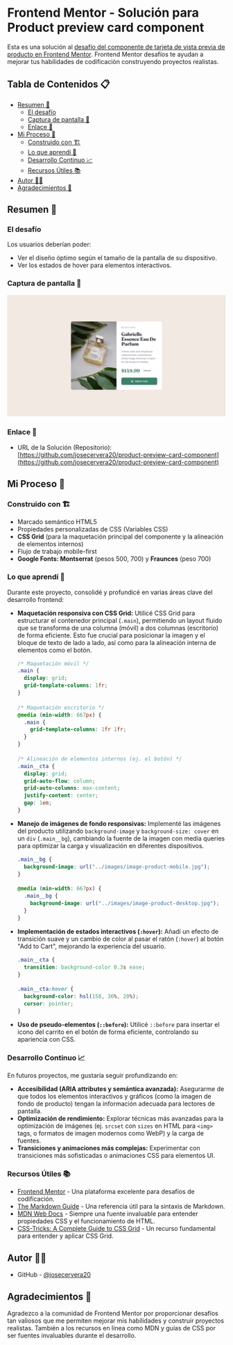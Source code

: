# Frontend Mentor - Solución para Product preview card component

Esta es una solución al [desafío del componente de tarjeta de vista previa de producto en Frontend Mentor](https://www.frontendmentor.io/challenges/product-preview-card-component-GO7UmttRfa). Frontend Mentor desafíos te ayudan a mejorar tus habilidades de codificación construyendo proyectos realistas.

## Tabla de Contenidos 📋

- [Resumen 📝](#resumen-📝)
  - [El desafío](#el-desafío)
  - [Captura de pantalla 📸](#captura-de-pantalla-📸)
  - [Enlace 🔗](#enlace-🔗)
- [Mi Proceso 🚀](#mi-proceso-🚀)
  - [Construido con 🏗️](#construido-con-🏗️)
  - [Lo que aprendí 🧠](#lo-que-aprendí-🧠)
  - [Desarrollo Continuo 📈](#desarrollo-continuo-📈)
  - [Recursos Útiles 📚](#recursos-útiles-📚)
- [Autor 🧑‍💻](#autor-🧑‍💻)
- [Agradecimientos 🙌](#agradecimientos-🙌)

## Resumen 📝

### El desafío

Los usuarios deberían poder:

- Ver el diseño óptimo según el tamaño de la pantalla de su dispositivo.
- Ver los estados de hover para elementos interactivos.

### Captura de pantalla 📸

![Captura de pantalla de la solución de Product preview card component](./design/desktop-design.jpg)

### Enlace 🔗

- URL de la Solución (Repositorio): [https://github.com/josecervera20/product-preview-card-component](https://github.com/josecervera20/product-preview-card-component)

## Mi Proceso 🚀

### Construido con 🏗️

- Marcado semántico HTML5
- Propiedades personalizadas de CSS (Variables CSS)
- **CSS Grid** (para la maquetación principal del componente y la alineación de elementos internos)
- Flujo de trabajo mobile-first
- **Google Fonts: Montserrat** (pesos 500, 700) y **Fraunces** (peso 700)

### Lo que aprendí 🧠

Durante este proyecto, consolidé y profundicé en varias áreas clave del desarrollo frontend:

- **Maquetación responsiva con CSS Grid:** Utilicé CSS Grid para estructurar el contenedor principal (`.main`), permitiendo un layout fluido que se transforma de una columna (móvil) a dos columnas (escritorio) de forma eficiente. Esto fue crucial para posicionar la imagen y el bloque de texto de lado a lado, así como para la alineación interna de elementos como el botón.

  ```css
  /* Maquetación móvil */
  .main {
    display: grid;
    grid-template-columns: 1fr;
  }

  /* Maquetación escritorio */
  @media (min-width: 667px) {
    .main {
      grid-template-columns: 1fr 1fr;
    }
  }

  /* Alineación de elementos internos (ej. el botón) */
  .main__cta {
    display: grid;
    grid-auto-flow: column;
    grid-auto-columns: max-content;
    justify-content: center;
    gap: 1em;
  }
  ```

- **Manejo de imágenes de fondo responsivas:** Implementé las imágenes del producto utilizando `background-image` y `background-size: cover` en un `div` (`.main__bg`), cambiando la fuente de la imagen con media queries para optimizar la carga y visualización en diferentes dispositivos.

  ```css
  .main__bg {
    background-image: url("../images/image-product-mobile.jpg");
  }

  @media (min-width: 667px) {
    .main__bg {
      background-image: url("../images/image-product-desktop.jpg");
    }
  }
  ```

- **Implementación de estados interactivos (`:hover`):** Añadí un efecto de transición suave y un cambio de color al pasar el ratón (`:hover`) al botón "Add to Cart", mejorando la experiencia del usuario.

  ```css
  .main__cta {
    transition: background-color 0.3s ease;
  }

  .main__cta:hover {
    background-color: hsl(158, 36%, 20%);
    cursor: pointer;
  }
  ```

- **Uso de pseudo-elementos (`::before`):** Utilicé `::before` para insertar el icono del carrito en el botón de forma eficiente, controlando su apariencia con CSS.

### Desarrollo Continuo 📈

En futuros proyectos, me gustaría seguir profundizando en:

- **Accesibilidad (ARIA attributes y semántica avanzada):** Asegurarme de que todos los elementos interactivos y gráficos (como la imagen de fondo de producto) tengan la información adecuada para lectores de pantalla.
- **Optimización de rendimiento:** Explorar técnicas más avanzadas para la optimización de imágenes (ej. `srcset` con `sizes` en HTML para `<img>` tags, o formatos de imagen modernos como WebP) y la carga de fuentes.
- **Transiciones y animaciones más complejas:** Experimentar con transiciones más sofisticadas o animaciones CSS para elementos UI.

### Recursos Útiles 📚

- [Frontend Mentor](https://www.frontendmentor.io/) - Una plataforma excelente para desafíos de codificación.
- [The Markdown Guide](https://www.markdownguide.org/) - Una referencia útil para la sintaxis de Markdown.
- [MDN Web Docs](https://developer.mozilla.org/es/docs/Web) - Siempre una fuente invaluable para entender propiedades CSS y el funcionamiento de HTML.
- [CSS-Tricks: A Complete Guide to CSS Grid](https://www.google.com/search?q=https://css-tricks.com/snippets/css/a-complete-guide-to-css-grid/) - Un recurso fundamental para entender y aplicar CSS Grid.

## Autor 🧑‍💻

- GitHub - [@josecervera20](https://github.com/josecervera20)

## Agradecimientos 🙌

Agradezco a la comunidad de Frontend Mentor por proporcionar desafíos tan valiosos que me permiten mejorar mis habilidades y construir proyectos realistas. También a los recursos en línea como MDN y guías de CSS por ser fuentes invaluables durante el desarrollo.
